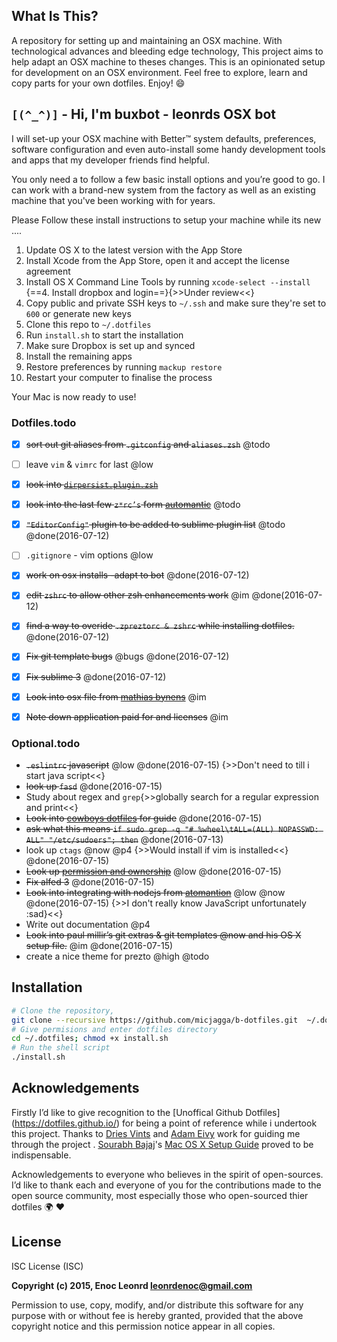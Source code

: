 ## What Is This?

A repository for setting up and maintaining  an OSX machine. With technological advances and bleeding edge technology, This project aims to help adapt an OSX machine to theses changes. This is an opinionated setup for development on an OSX environment.  Feel free to explore, learn and copy parts for your own dotfiles. Enjoy! :smile:

## `[(^_^)]` - Hi, I'm buxbot - leonrds OSX bot

I will set-up your OSX machine with Better™ system defaults, preferences, software configuration and even auto-install some handy development tools and apps that my developer friends find helpful.

You only need a to follow a few basic install options and you’re good to go. I can work with a brand-new system from the factory as well as an existing machine that you've been working with for years.

Please Follow these install instructions to setup your machine while its new ....

1. Update OS X to the latest version with the App Store
2. Install Xcode from the App Store, open it and accept the license agreement
3. Install OS X Command Line Tools by running `xcode-select --install`
{==4. Install dropbox and login==}{>>Under review<<}
5. Copy public and private SSH keys to `~/.ssh` and make sure they're set to `600` or generate new keys
6. Clone this repo to `~/.dotfiles`
7. Run `install.sh` to start the installation
8. Make sure Dropbox is set up and synced
9. Install the remaining apps
10. Restore preferences by running `mackup restore`
11. Restart your computer to finalise the process

Your Mac is now ready to use!

### Dotfiles.todo
- [x] ~~sort out git aliases from `.gitconfig` and `aliases.zsh`~~ @todo
- [ ]  leave `vim` & `vimrc` for last @low
- [x] ~~look into  [`dirpersist.plugin.zsh`](https://github.com/reenhanced/zsh-config/blob/master/plugins/dirpersist/dirpersist.plugin.zsh)~~
- [x] ~~look into the last few `z*rc’s` form [automantic](https://github.com/atomantic/dotfiles/tree/master/homedir)~~ @todo
- [x] ~~`"EditorConfig"` plugin to be added to sublime plugin list~~ @todo @done(2016-07-12)
- [ ] `.gitignore` - vim options @low
- [x] ~~work on osx installs -adapt to bot~~ @done(2016-07-12)
- [x] ~~edit `zshrc` to allow other zsh enhancements work~~ @im @done(2016-07-12)
- [x] ~~find a way to overide  `.zpreztorc & zshrc` while installing dotfiles.~~ @done(2016-07-12)
- [x] ~~Fix git template bugs~~ @bugs @done(2016-07-12)
- [x] ~~Fix sublime 3~~ @done(2016-07-12)
- [x] ~~Look into osx file from [mathias bynens](https://github.com/mathiasbynens/dotfiles/blob/master/.osx)~~ @im
- [x] ~~Note down application paid for and licenses~~ @im


###  Optional.todo
- ~~`.eslintrc` javascript~~ @low @done(2016-07-15) {>>Don't need to till i start java script<<}
- ~~look  up `fasd`~~ @done(2016-07-15)
- Study about regex and `grep`{>>globally search for a regular expression and print<<}
-  ~~Look into [cowboys dotfiles](https://github.com/cowboy/dotfiles/blob/1d26c50/bin/dotfiles#L164-165) for guide~~ @done(2016-07-15)
- ~~ask what this means `if sudo grep -q "# %wheel\tALL=(ALL) NOPASSWD: ALL" "/etc/sudoers"; then`~~ @done(2016-07-13)
-  look up `ctags` @now  @p4 {>>Would install if vim is installed<<}  @done(2016-07-15)
- ~~Look up [permission and ownership](http://askubuntu.com/questions/409025/permission-denied-when-running-sh-scripts)~~ @low @done(2016-07-15)
- ~~Fix alfed 3~~ @done(2016-07-15)
- ~~Look into integrating with nodejs from [atomantion](https://github.com/atomantic/dotfiles)~~ @low @now @done(2016-07-15) {>>I don't really know JavaScript unfortunately :sad}<<}
-  Write out documentation @p4
- ~~Look into paul millir’s git extras & git templates @now and his OS X setup file.~~ @im @done(2016-07-15)
- create a nice theme for prezto @high @todo

## Installation

```zsh
# Clone the repository,
git clone --recursive https://github.com/micjagga/b-dotfiles.git  ~/.dotfiles
# Give permisions and enter dotfiles directory
cd ~/.dotfiles; chmod +x install.sh
# Run the shell script
./install.sh
```


## Acknowledgements

Firstly I’d like to give recognition to  the [Unoffical Github Dotfiles] (https://dotfiles.github.io/) for being a point of reference while i undertook this project. Thanks to [Dries Vints](https://driesvints.com/blog/getting-started-with-dotfiles/)  and [Adam Eivy]( https://github.com/atomantic/dotfiles) work for guiding me through the project . [Sourabh Bajaj](https://twitter.com/sb2nov/)'s [Mac OS X Setup Guide](http://sourabhbajaj.com/mac-setup/) proved to be indispensable.

 Acknowledgements to everyone  who believes in the spirit of open-sources. I’d like to thank each and everyone of you for the contributions made to the open source community, most especially those who open-sourced thier dotfiles :earth_africa: :heart:


## License
ISC License (ISC)

**Copyright (c) 2015, Enoc Leonrd <leonrdenoc@gmail.com>**

Permission to use, copy, modify, and/or distribute this software for any purpose with or without fee is hereby granted, provided that the above copyright notice and this permission notice appear in all copies.
